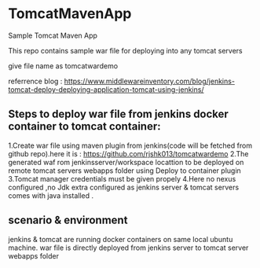 # TomcatMavenApp
Sample Tomcat Maven App


This repo contains sample war file for deploying into any tomcat servers 

give file name as tomcatwardemo

referrence blog : https://www.middlewareinventory.com/blog/jenkins-tomcat-deploy-deploying-application-tomcat-using-jenkins/

Steps to deploy war file from jenkins docker container  to tomcat container:
-----------------------------------------------------------------------------
1.Create war file using maven plugin from jenkins(code will be fetched from github repo).here it is : https://github.com/rjshk013/tomcatwardemo
2.The generated waf rom jenkinsserver/workspace locattion to be deployed on remote tomcat servers webapps folder using Deploy to container plugin
3.Tomcat manager credentials must be given propely
4.Here no nexus configured ,no Jdk extra configured as jenkins server  & tomcat servers comes with java installed .

scenario & environment
------------------------
jenkins & tomcat are running docker containers on same local ubuntu machine.
war file is directly deployed from jenkins server to tomcat server webapps folder
